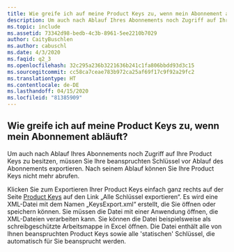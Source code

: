 ```yaml
---
title: Wie greife ich auf meine Product Keys zu, wenn mein Abonnement abläuft?
description: Um auch nach Ablauf Ihres Abonnements noch Zugriff auf Ihre Product Keys zu besitzen, müssen Sie Ihre beanspruchten Schlüssel vor Ablauf des Abonnements...
ms.topic: include
ms.assetid: 73342d98-bedb-4c3b-8961-5ee2210b7029
author: CaityBuschlen
ms.author: cabuschl
ms.date: 4/3/2020
ms.faqid: q2_3
ms.openlocfilehash: 32c295a236b3221636b241c1fa806bbdd93d3c15
ms.sourcegitcommit: cc58ca7ceae783b972ca25af69f17c9f92a29fc2
ms.translationtype: HT
ms.contentlocale: de-DE
ms.lasthandoff: 04/15/2020
ms.locfileid: "81385909"
---
```

## <a name="how-do-i-access-my-product-keys-when-my-subscription-expires"></a>Wie greife ich auf meine Product Keys zu, wenn mein Abonnement abläuft?

Um auch nach Ablauf Ihres Abonnements noch Zugriff auf Ihre Product Keys zu besitzen, müssen Sie Ihre beanspruchten Schlüssel vor Ablauf des Abonnements exportieren. Nach seinem Ablauf können Sie Ihre Product Keys nicht mehr abrufen.

Klicken Sie zum Exportieren Ihrer Product Keys einfach ganz rechts auf der Seite [Product Keys](https://my.visualstudio.com/ProductKeys) auf den Link „Alle Schlüssel exportieren“. Es wird eine XML-Datei mit dem Namen „KeysExport.xml“ erstellt, die Sie öffnen oder speichern können. Sie müssen die Datei mit einer Anwendung öffnen, die XML-Dateien verarbeiten kann. Sie können die Datei beispielsweise als schreibgeschützte Arbeitsmappe in Excel öffnen. Die Datei enthält alle von Ihnen beanspruchten Product Keys sowie alle \'statischen\' Schlüssel, die automatisch für Sie beansprucht werden.
